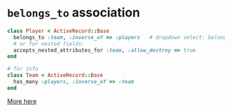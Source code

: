 # `belongs_to` association

```ruby
class Player < ActiveRecord::Base
  belongs_to :team, :inverse_of => :players   # dropdown select: belongs_to association
  # or for nested fields:
  accepts_nested_attributes_for :team, :allow_destroy => true
end

# for info
class Team < ActiveRecord::Base
  has_many :players, :inverse_of => :team
end
```

[More here](../lib/rails_admin/config/fields/types/belongs_to_association.rb)
